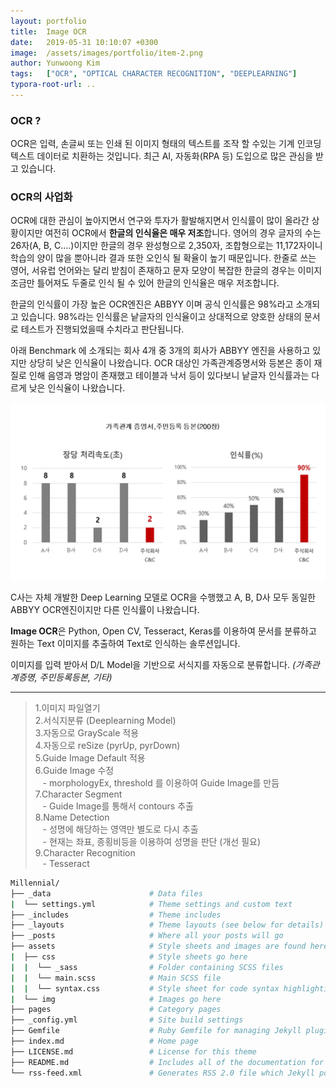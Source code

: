 ```yaml
---
layout: portfolio
title:  Image OCR
date:   2019-05-31 10:10:07 +0300
image:  /assets/images/portfolio/item-2.png
author: Yunwoong Kim
tags:   ["OCR", "OPTICAL CHARACTER RECOGNITION", "DEEPLEARNING"]
typora-root-url: ..
---
```


### OCR ?

OCR은 입력, 손글씨 또는 인쇄 된 이미지 형태의 텍스트를 조작 할 수있는 기계 인코딩 텍스트 데이터로 치환하는 것입니다. 최근 AI, 자동화(RPA 등) 도입으로 많은 관심을 받고 있습니다. 



### OCR의 사업화

OCR에 대한 관심이 높아지면서 연구와 투자가 활발해지면서 인식률이 많이 올라간 상황이지만 여전히 OCR에서 **한글의 인식율은 매우 저조**합니다. 영어의 경우 글자의 수는 26자(A, B, C....)이지만 한글의 경우 완성형으로 2,350자, 조합형으로는 11,172자이니 학습의 양이 많을 뿐아니라 결과 또한 오인식 될 확율이 높기 때문입니다. 한줄로 쓰는 영어, 서유럽 언어와는 달리 받침이 존재하고 문자 모양이 복잡한 한글의 경우는 이미지 조금만 틀어져도 두줄로 인식 될 수 있어 한글의 인식율은 매우 저조합니다. 

한글의 인식률이 가장 높은 OCR엔진은 ABBYY 이며 공식 인식률은 98%라고 소개되고 있습니다. 98%라는 인식률은 낱글자의 인식율이고 상대적으로 양호한 상태의 문서로 테스트가 진행되었을때 수치라고 판단됩니다. 

아래 Benchmark 에 소개되는 회사 4개 중 3개의 회사가 ABBYY 엔진을 사용하고 있지만 상당히 낮은 인식율이 나왔습니다. OCR 대상인 가족관계증명서와 등본은 종이 재질로 인해 음영과 명암이 존재했고 테이블과 낙서 등이 있다보니 낱글자 인식률과는 다르게 낮은 인식율이 나왔습니다.

<div class="img_row">
  <img class="col one" src="/assets/images/portfolio/ocr/benchmark.png"/>
</div>

C사는 자체 개발한 Deep Learning 모델로 OCR을 수행했고 A, B, D사 모두 동일한 ABBYY OCR엔진이지만 다른 인식률이 나왔습니다. 

**Image OCR**은 Python, Open CV, Tesseract, Keras를 이용하여 문서를 분류하고 원하는 Text 이미지를 추출하여 Text로 인식하는 솔루션입니다.



이미지를 입력 받아서 D/L Model을 기반으로 서식지를 자동으로 분류합니다.  *(가족관계증명, 주민등록등본, 기타)* 

---
> 1.이미지 파일열기 <br>
> 2.서식지분류 (Deeplearning Model) <br>
> 3.자동으로 GrayScale 적용 <br>
> 4.자동으로 reSize (pyrUp, pyrDown) <br>
> 5.Guide Image Default 적용 <br>
> 6.Guide Image 수정 <br>
>   &nbsp;&nbsp;&nbsp;-&nbsp;morphologyEx, threshold 를 이용하여 Guide Image를 만듬
>7.Character Segment <br>
>   &nbsp;&nbsp;&nbsp;-&nbsp;Guide Image를 통해서 contours 추출 <br>
>8.Name Detection <br>
>   &nbsp;&nbsp;&nbsp;-&nbsp;성명에 해당하는 영역만 별도로 다시 추출 <br>
>   &nbsp;&nbsp;&nbsp;-&nbsp;현재는 좌표, 종횡비등을 이용하여 성명을 판단 (개선 필요) <br>
>9.Character Recognition <br>
>   &nbsp;&nbsp;&nbsp;-&nbsp;Tesseract





```bash
Millennial/
├── _data                      # Data files
|  └── settings.yml            # Theme settings and custom text
├── _includes                  # Theme includes
├── _layouts                   # Theme layouts (see below for details)
├── _posts                     # Where all your posts will go
├── assets                     # Style sheets and images are found here
|  ├── css                     # Style sheets go here
|  |  └── _sass                # Folder containing SCSS files
|  |  └── main.scss            # Main SCSS file
|  |  └── syntax.css           # Style sheet for code syntax highlighting
|  └── img                     # Images go here
├── pages                      # Category pages
├── _config.yml                # Site build settings
├── Gemfile                    # Ruby Gemfile for managing Jekyll plugins
├── index.md                   # Home page
├── LICENSE.md                 # License for this theme
├── README.md                  # Includes all of the documentation for this theme
└── rss-feed.xml               # Generates RSS 2.0 file which Jekyll points to
```

